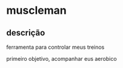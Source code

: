 # muscleman

## descrição

ferramenta para controlar meus treinos 

primeiro objetivo, acompanhar eus aerobico